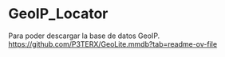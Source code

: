 # GeoIP_Locator
Para poder descargar la base de datos GeoIP.
https://github.com/P3TERX/GeoLite.mmdb?tab=readme-ov-file
